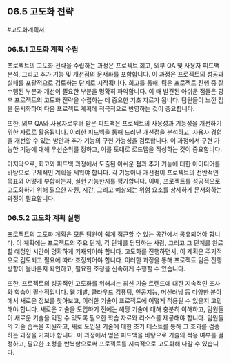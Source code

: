 ## 06.5 고도화 전략

#고도화계획서

### 06.5.1 고도화 계획 수립

프로젝트의 고도화 전략을 수립하는 과정은 프로젝트 회고, 외부 QA 및 사용자 피드백 분석, 그리고 추가 기능 및 개선점의 문서화를 포함합니다. 이 과정은 프로젝트의 성공과 실패를 포괄적으로 검토하는 단계로 시작됩니다. 회고를 통해, 팀은 프로젝트 진행 중 잘 수행된 부분과 개선이 필요한 부분을 명확히 파악합니다. 이 때 발견된 아쉬운 점들은 향후 프로젝트의 고도화 전략을 수립하는 데 중요한 기초 자료가 됩니다. 팀원들이 느낀 점을 문서화하여 다음 프로젝트 계획에 적극적으로 반영하는 것이 중요합니다.

또한, 외부 QA와 사용자로부터 받은 피드백은 프로젝트의 사용성과 기능성을 개선하기 위한 자료로 활용됩니다. 이러한 피드백을 통해 드러난 개선점을 분석하고, 사용자 경험을 개선할 수 있는 방안과 추가 기능의 구현 가능성을 검토합니다. 이 과정에서 구현 가능한 기능에 대해 우선순위를 정하고, 이를 토대로 로드맵을 작성하는 것이 중요합니다.

마지막으로, 회고와 피드백 과정에서 도출된 아쉬운 점과 추가 기능에 대한 아이디어를 바탕으로 구체적인 계획을 세워야 합니다. 각 기능이나 개선점이 프로젝트의 전반적인 목표와 어떻게 부합하는지, 실현 가능한지를 평가합니다. 이때, 프로젝트를 성공적으로 고도화하기 위해 필요한 자원, 시간, 그리고 예상되는 위험 요소를 상세하게 문서화하는 과정이 필요합니다.

### 06.5.2 고도화 계획 실행

프로젝트의 고도화 계획은 모든 팀원이 쉽게 접근할 수 있는 공간에서 공유되어야 합니다. 이 계획에는 프로젝트의 주요 단계, 각 단계를 담당하는 사람, 그리고 그 단계를 완료할 예정인 시간이 명확하게 기재되어야 합니다. 고도화를 진행하면서, 이 계획은 주기적으로 검토되고 필요에 따라 조정되어야 합니다. 이러한 과정을 통해 프로젝트 팀은 진행 방향이 올바른지 확인하고, 필요한 조정을 신속하게 수행할 수 있습니다.

또한, 프로젝트의 성공적인 고도화를 위해서는 최신 기술 트렌드에 대한 지속적인 조사와 학습이 필수적입니다. 웹 개발, 클라우드 컴퓨팅, 인공지능, 머신러닝 등 다양한 분야에서 새로운 정보를 찾아보고, 이러한 기술이 프로젝트에 어떻게 적용될 수 있을지 고민해야 합니다. 새로운 기술을 도입하기 전에는 해당 기술에 대해 충분히 이해하고, 팀원들이 새로운 기술을 익힐 수 있도록 필요한 학습 자료와 리소스를 제공해야 합니다. 팀원들의 기술 습득을 지원하고, 새로 도입된 기술에 대한 초기 테스트를 통해 그 효과를 검증하는 과정을 거쳐야 합니다. 이 과정에서 얻은 피드백을 바탕으로 기술의 적용 여부를 결정하고, 필요한 조정을 반복함으로써 프로젝트를 지속적으로 고도화해 나갈 수 있습니다.